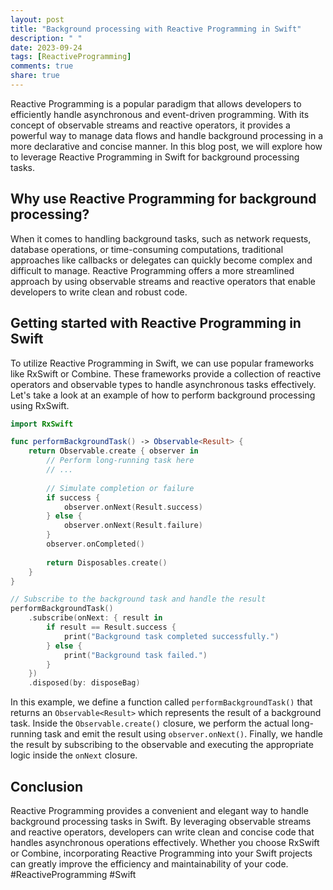 ```yaml
---
layout: post
title: "Background processing with Reactive Programming in Swift"
description: " "
date: 2023-09-24
tags: [ReactiveProgramming]
comments: true
share: true
---
```


Reactive Programming is a popular paradigm that allows developers to efficiently handle asynchronous and event-driven programming. With its concept of observable streams and reactive operators, it provides a powerful way to manage data flows and handle background processing in a more declarative and concise manner. In this blog post, we will explore how to leverage Reactive Programming in Swift for background processing tasks.

## Why use Reactive Programming for background processing?
When it comes to handling background tasks, such as network requests, database operations, or time-consuming computations, traditional approaches like callbacks or delegates can quickly become complex and difficult to manage. Reactive Programming offers a more streamlined approach by using observable streams and reactive operators that enable developers to write clean and robust code.

## Getting started with Reactive Programming in Swift
To utilize Reactive Programming in Swift, we can use popular frameworks like RxSwift or Combine. These frameworks provide a collection of reactive operators and observable types to handle asynchronous tasks effectively. Let's take a look at an example of how to perform background processing using RxSwift.

```swift
import RxSwift

func performBackgroundTask() -> Observable<Result> {
    return Observable.create { observer in
        // Perform long-running task here
        // ...
        
        // Simulate completion or failure
        if success {
            observer.onNext(Result.success)
        } else {
            observer.onNext(Result.failure)
        }
        observer.onCompleted()
        
        return Disposables.create()
    }
}

// Subscribe to the background task and handle the result
performBackgroundTask()
    .subscribe(onNext: { result in
        if result == Result.success {
            print("Background task completed successfully.")
        } else {
            print("Background task failed.")
        }
    })
    .disposed(by: disposeBag)
```

In this example, we define a function called `performBackgroundTask()` that returns an `Observable<Result>` which represents the result of a background task. Inside the `Observable.create()` closure, we perform the actual long-running task and emit the result using `observer.onNext()`. Finally, we handle the result by subscribing to the observable and executing the appropriate logic inside the `onNext` closure.

## Conclusion
Reactive Programming provides a convenient and elegant way to handle background processing tasks in Swift. By leveraging observable streams and reactive operators, developers can write clean and concise code that handles asynchronous operations effectively. Whether you choose RxSwift or Combine, incorporating Reactive Programming into your Swift projects can greatly improve the efficiency and maintainability of your code. #ReactiveProgramming #Swift